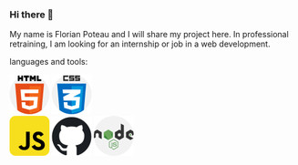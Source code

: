 ### Hi there 👋

My name is Florian Poteau and I will share my project here. In professional retraining, I am looking for an internship or job in a web development.

languages and tools:

![Cover](https://github.com/florianpoteau/florianpoteau/blob/main/img/html5.png) ![Cover](https://github.com/florianpoteau/florianpoteau/blob/main/img/CSS3.png)  
![Cover](https://github.com/florianpoteau/florianpoteau/blob/main/img/javascript.png) ![Cover](https://github.com/florianpoteau/florianpoteau/blob/main/img/github.png) ![Cover](https://github.com/florianpoteau/florianpoteau/blob/main/img/nodeJS.png)

<!--
**florianpoteau/florianpoteau** is a ✨ _special_ ✨ repository because its `README.md` (this file) appears on your GitHub profile.

Here are some ideas to get you started:

- 🔭 I’m currently working on ...
- 🌱 I’m currently learning ...
- 👯 I’m looking to collaborate on ...
- 🤔 I’m looking for help with ...
- 💬 Ask me about ...
- 📫 How to reach me: ...
- 😄 Pronouns: ...
- ⚡ Fun fact: ...
-->
